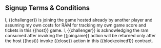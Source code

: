 ## Signup Terms & Conditions

I, {{challenger}} is joining the game hosted already by another player and assuming my own costs for RAM for tracking my own game score and tickets in this {{host}} game.
I, {{challenger}} is acknowledging the ram consumed after invoking the {{joingame}} action will be returned only after the host {{host}} invoke {{close}} action in this {{blockcoined1}} contract.
